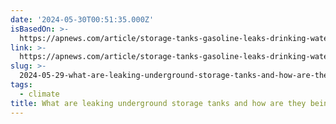 ```yaml
---
date: '2024-05-30T00:51:35.000Z'
isBasedOn: >-
  https://apnews.com/article/storage-tanks-gasoline-leaks-drinking-water-c4ffb04a268aa2348dfd387459936767
link: >-
  https://apnews.com/article/storage-tanks-gasoline-leaks-drinking-water-c4ffb04a268aa2348dfd387459936767
slug: >-
  2024-05-29-what-are-leaking-underground-storage-tanks-and-how-are-they-being-cleaned-u
tags:
  - climate
title: What are leaking underground storage tanks and how are they being cleaned u
---
```

 
